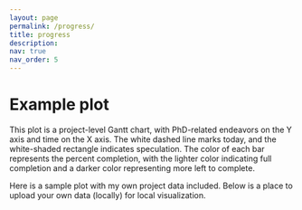 ```yaml
---
layout: page
permalink: /progress/
title: progress
description:
nav: true
nav_order: 5
---
```


# Example plot 

This plot is a project-level Gantt chart, with PhD-related endeavors on the Y axis and time on the X axis. The white dashed line marks today, and the white-shaded rectangle indicates speculation. The color of each bar represents the percent completion, with the lighter color indicating full completion and a darker color representing more left to complete. 

Here is a sample plot with my own project data included. Below is a place to upload your own data (locally) for local visualization.


<div><script type="text/javascript">window.PlotlyConfig = {MathJaxConfig: 'local'};</script>
<script src="https://cdn.plot.ly/plotly-2.16.1.min.js"></script><div id="44acd512-1f94-4a90-a830-c80e02e6f119" class="plotly-graph-div" style="height:100%; width:100%;"></div>            <script type="text/javascript">                                    window.PLOTLYENV=window.PLOTLYENV || {};                                    if (document.getElementById("44acd512-1f94-4a90-a830-c80e02e6f119")) {                    Plotly.newPlot(                        "44acd512-1f94-4a90-a830-c80e02e6f119",                        [{"alignmentgroup":"True","base":["2019-09-25","2021-03-05","2023-01-05","2022-11-15","2019-09-21","2021-01-03","2022-07-11"],"hovertemplate":"Start=%{base}<br>Finish=%{x}<br>Task=%{y}<br>Completion_pct=%{marker.color}<extra></extra>","legendgroup":"","marker":{"color":[100,50,0,0,100,100,100],"coloraxis":"coloraxis","pattern":{"shape":""}},"name":"","offsetgroup":"","orientation":"h","showlegend":false,"textposition":"auto","x":[76636800000.0,63936000000.0,50889600000.0,13046400000.0,54259200000.0,45187200000.0,7603200000.0],"xaxis":"x","y":["Aim 1","Aim 2","Aim 3","Internship","Classwork (Plant)","Classwork (CS/Stats)","Practicum"],"yaxis":"y","type":"bar"}],                        {"template":{"data":{"histogram2dcontour":[{"type":"histogram2dcontour","colorbar":{"outlinewidth":0,"ticks":""},"colorscale":[[0.0,"#0d0887"],[0.1111111111111111,"#46039f"],[0.2222222222222222,"#7201a8"],[0.3333333333333333,"#9c179e"],[0.4444444444444444,"#bd3786"],[0.5555555555555556,"#d8576b"],[0.6666666666666666,"#ed7953"],[0.7777777777777778,"#fb9f3a"],[0.8888888888888888,"#fdca26"],[1.0,"#f0f921"]]}],"choropleth":[{"type":"choropleth","colorbar":{"outlinewidth":0,"ticks":""}}],"histogram2d":[{"type":"histogram2d","colorbar":{"outlinewidth":0,"ticks":""},"colorscale":[[0.0,"#0d0887"],[0.1111111111111111,"#46039f"],[0.2222222222222222,"#7201a8"],[0.3333333333333333,"#9c179e"],[0.4444444444444444,"#bd3786"],[0.5555555555555556,"#d8576b"],[0.6666666666666666,"#ed7953"],[0.7777777777777778,"#fb9f3a"],[0.8888888888888888,"#fdca26"],[1.0,"#f0f921"]]}],"heatmap":[{"type":"heatmap","colorbar":{"outlinewidth":0,"ticks":""},"colorscale":[[0.0,"#0d0887"],[0.1111111111111111,"#46039f"],[0.2222222222222222,"#7201a8"],[0.3333333333333333,"#9c179e"],[0.4444444444444444,"#bd3786"],[0.5555555555555556,"#d8576b"],[0.6666666666666666,"#ed7953"],[0.7777777777777778,"#fb9f3a"],[0.8888888888888888,"#fdca26"],[1.0,"#f0f921"]]}],"heatmapgl":[{"type":"heatmapgl","colorbar":{"outlinewidth":0,"ticks":""},"colorscale":[[0.0,"#0d0887"],[0.1111111111111111,"#46039f"],[0.2222222222222222,"#7201a8"],[0.3333333333333333,"#9c179e"],[0.4444444444444444,"#bd3786"],[0.5555555555555556,"#d8576b"],[0.6666666666666666,"#ed7953"],[0.7777777777777778,"#fb9f3a"],[0.8888888888888888,"#fdca26"],[1.0,"#f0f921"]]}],"contourcarpet":[{"type":"contourcarpet","colorbar":{"outlinewidth":0,"ticks":""}}],"contour":[{"type":"contour","colorbar":{"outlinewidth":0,"ticks":""},"colorscale":[[0.0,"#0d0887"],[0.1111111111111111,"#46039f"],[0.2222222222222222,"#7201a8"],[0.3333333333333333,"#9c179e"],[0.4444444444444444,"#bd3786"],[0.5555555555555556,"#d8576b"],[0.6666666666666666,"#ed7953"],[0.7777777777777778,"#fb9f3a"],[0.8888888888888888,"#fdca26"],[1.0,"#f0f921"]]}],"surface":[{"type":"surface","colorbar":{"outlinewidth":0,"ticks":""},"colorscale":[[0.0,"#0d0887"],[0.1111111111111111,"#46039f"],[0.2222222222222222,"#7201a8"],[0.3333333333333333,"#9c179e"],[0.4444444444444444,"#bd3786"],[0.5555555555555556,"#d8576b"],[0.6666666666666666,"#ed7953"],[0.7777777777777778,"#fb9f3a"],[0.8888888888888888,"#fdca26"],[1.0,"#f0f921"]]}],"mesh3d":[{"type":"mesh3d","colorbar":{"outlinewidth":0,"ticks":""}}],"scatter":[{"fillpattern":{"fillmode":"overlay","size":10,"solidity":0.2},"type":"scatter"}],"parcoords":[{"type":"parcoords","line":{"colorbar":{"outlinewidth":0,"ticks":""}}}],"scatterpolargl":[{"type":"scatterpolargl","marker":{"colorbar":{"outlinewidth":0,"ticks":""}}}],"bar":[{"error_x":{"color":"#2a3f5f"},"error_y":{"color":"#2a3f5f"},"marker":{"line":{"color":"#E5ECF6","width":0.5},"pattern":{"fillmode":"overlay","size":10,"solidity":0.2}},"type":"bar"}],"scattergeo":[{"type":"scattergeo","marker":{"colorbar":{"outlinewidth":0,"ticks":""}}}],"scatterpolar":[{"type":"scatterpolar","marker":{"colorbar":{"outlinewidth":0,"ticks":""}}}],"histogram":[{"marker":{"pattern":{"fillmode":"overlay","size":10,"solidity":0.2}},"type":"histogram"}],"scattergl":[{"type":"scattergl","marker":{"colorbar":{"outlinewidth":0,"ticks":""}}}],"scatter3d":[{"type":"scatter3d","line":{"colorbar":{"outlinewidth":0,"ticks":""}},"marker":{"colorbar":{"outlinewidth":0,"ticks":""}}}],"scattermapbox":[{"type":"scattermapbox","marker":{"colorbar":{"outlinewidth":0,"ticks":""}}}],"scatterternary":[{"type":"scatterternary","marker":{"colorbar":{"outlinewidth":0,"ticks":""}}}],"scattercarpet":[{"type":"scattercarpet","marker":{"colorbar":{"outlinewidth":0,"ticks":""}}}],"carpet":[{"aaxis":{"endlinecolor":"#2a3f5f","gridcolor":"white","linecolor":"white","minorgridcolor":"white","startlinecolor":"#2a3f5f"},"baxis":{"endlinecolor":"#2a3f5f","gridcolor":"white","linecolor":"white","minorgridcolor":"white","startlinecolor":"#2a3f5f"},"type":"carpet"}],"table":[{"cells":{"fill":{"color":"#EBF0F8"},"line":{"color":"white"}},"header":{"fill":{"color":"#C8D4E3"},"line":{"color":"white"}},"type":"table"}],"barpolar":[{"marker":{"line":{"color":"#E5ECF6","width":0.5},"pattern":{"fillmode":"overlay","size":10,"solidity":0.2}},"type":"barpolar"}],"pie":[{"automargin":true,"type":"pie"}]},"layout":{"autotypenumbers":"strict","colorway":["#636efa","#EF553B","#00cc96","#ab63fa","#FFA15A","#19d3f3","#FF6692","#B6E880","#FF97FF","#FECB52"],"font":{"color":"#2a3f5f"},"hovermode":"closest","hoverlabel":{"align":"left"},"paper_bgcolor":"white","plot_bgcolor":"#E5ECF6","polar":{"bgcolor":"#E5ECF6","angularaxis":{"gridcolor":"white","linecolor":"white","ticks":""},"radialaxis":{"gridcolor":"white","linecolor":"white","ticks":""}},"ternary":{"bgcolor":"#E5ECF6","aaxis":{"gridcolor":"white","linecolor":"white","ticks":""},"baxis":{"gridcolor":"white","linecolor":"white","ticks":""},"caxis":{"gridcolor":"white","linecolor":"white","ticks":""}},"coloraxis":{"colorbar":{"outlinewidth":0,"ticks":""}},"colorscale":{"sequential":[[0.0,"#0d0887"],[0.1111111111111111,"#46039f"],[0.2222222222222222,"#7201a8"],[0.3333333333333333,"#9c179e"],[0.4444444444444444,"#bd3786"],[0.5555555555555556,"#d8576b"],[0.6666666666666666,"#ed7953"],[0.7777777777777778,"#fb9f3a"],[0.8888888888888888,"#fdca26"],[1.0,"#f0f921"]],"sequentialminus":[[0.0,"#0d0887"],[0.1111111111111111,"#46039f"],[0.2222222222222222,"#7201a8"],[0.3333333333333333,"#9c179e"],[0.4444444444444444,"#bd3786"],[0.5555555555555556,"#d8576b"],[0.6666666666666666,"#ed7953"],[0.7777777777777778,"#fb9f3a"],[0.8888888888888888,"#fdca26"],[1.0,"#f0f921"]],"diverging":[[0,"#8e0152"],[0.1,"#c51b7d"],[0.2,"#de77ae"],[0.3,"#f1b6da"],[0.4,"#fde0ef"],[0.5,"#f7f7f7"],[0.6,"#e6f5d0"],[0.7,"#b8e186"],[0.8,"#7fbc41"],[0.9,"#4d9221"],[1,"#276419"]]},"xaxis":{"gridcolor":"white","linecolor":"white","ticks":"","title":{"standoff":15},"zerolinecolor":"white","automargin":true,"zerolinewidth":2},"yaxis":{"gridcolor":"white","linecolor":"white","ticks":"","title":{"standoff":15},"zerolinecolor":"white","automargin":true,"zerolinewidth":2},"scene":{"xaxis":{"backgroundcolor":"#E5ECF6","gridcolor":"white","linecolor":"white","showbackground":true,"ticks":"","zerolinecolor":"white","gridwidth":2},"yaxis":{"backgroundcolor":"#E5ECF6","gridcolor":"white","linecolor":"white","showbackground":true,"ticks":"","zerolinecolor":"white","gridwidth":2},"zaxis":{"backgroundcolor":"#E5ECF6","gridcolor":"white","linecolor":"white","showbackground":true,"ticks":"","zerolinecolor":"white","gridwidth":2}},"shapedefaults":{"line":{"color":"#2a3f5f"}},"annotationdefaults":{"arrowcolor":"#2a3f5f","arrowhead":0,"arrowwidth":1},"geo":{"bgcolor":"white","landcolor":"#E5ECF6","subunitcolor":"white","showland":true,"showlakes":true,"lakecolor":"white"},"title":{"x":0.05},"mapbox":{"style":"light"}}},"xaxis":{"anchor":"y","domain":[0.0,1.0],"type":"date"},"yaxis":{"anchor":"x","domain":[0.0,1.0],"title":{"text":"Task"},"autorange":"reversed"},"coloraxis":{"colorbar":{"title":{"text":"Completion_pct"}},"colorscale":[[0.0,"rgb(235, 74, 64)"],[0.16666666666666666,"rgb(239, 106, 76)"],[0.3333333333333333,"rgb(242, 133, 93)"],[0.5,"rgb(245, 158, 114)"],[0.6666666666666666,"rgb(248, 181, 139)"],[0.8333333333333334,"rgb(250, 203, 166)"],[1.0,"rgb(253, 224, 197)"]]},"legend":{"tracegroupgap":0},"title":{"text":"So... how long until you graduate?"},"barmode":"overlay","shapes":[{"line":{"color":"white","dash":"dash","width":3},"type":"line","x0":"2022-10-27","x1":"2022-10-27","xref":"x","y0":0,"y1":1,"yref":"y domain"},{"fillcolor":"white","line":{"width":0},"opacity":0.3,"type":"rect","x0":"2022-10-27","x1":"2024-08-16","xref":"x","y0":0,"y1":1,"yref":"y domain"}]},                        {"responsive": true}                    )                };                            </script>      </div>









# Sample Dataset:



<table border="1" class="dataframe">  <thead>    <tr style="text-align: right;">      <th></th>      <th>Task</th>      <th>Start</th>      <th>Finish</th>      <th>Completion_pct</th>    </tr>  </thead>  <tbody>    <tr>      <th>0</th>      <td>Aim 1</td>      <td>2019-09-25</td>      <td>2022-02-28</td>      <td>100</td>    </tr>    <tr>      <th>1</th>      <td>Aim 2</td>      <td>2021-03-05</td>      <td>2023-03-15</td>      <td>50</td>    </tr>    <tr>      <th>2</th>      <td>Aim 3</td>      <td>2023-01-05</td>      <td>2024-08-16</td>      <td>0</td>    </tr>    <tr>      <th>3</th>      <td>Internship</td>      <td>2022-11-15</td>      <td>2023-4-15</td>      <td>0</td>    </tr>    <tr>      <th>4</th>      <td>Classwork (Plant)</td>      <td>2019-09-21</td>      <td>2021-06-10</td>      <td>100</td>    </tr>    <tr>      <th>5</th>      <td>Classwork (CS/Stats)</td>      <td>2021-01-03</td>      <td>2022-06-10</td>      <td>100</td>    </tr>    <tr>      <th>6</th>      <td>Practicum</td>      <td>2022-07-11</td>      <td>2022-10-07</td>      <td>100</td>    </tr>  </tbody></table>

# Download a sample dataset here: 

(Sample Data)[https://github.com/laporpe/laporpe.github.io/blob/master/assets/csv/sample.csv]

# Visualize your own dataset:

You can visualize your own dataset by following this link to the heroku-deployed app! 

(Progress-vis on Heroku)[https://progress-vis.herokuapp.com/]


